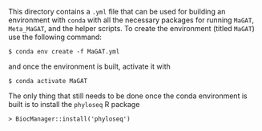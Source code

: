 This directory contains a `.yml` file that can be used for building an environment with `conda` with all the necessary packages for running `MaGAT`, `Meta_MaGAT`, and the helper scripts. To create the environment (titled `MaGAT`) use the following command:
```
$ conda env create -f MaGAT.yml
```
and once the environment is built, activate it with
```
$ conda activate MaGAT
```
The only thing that still needs to be done once the conda environment is built is to install the `phyloseq` R package
```
> BiocManager::install('phyloseq')
```

